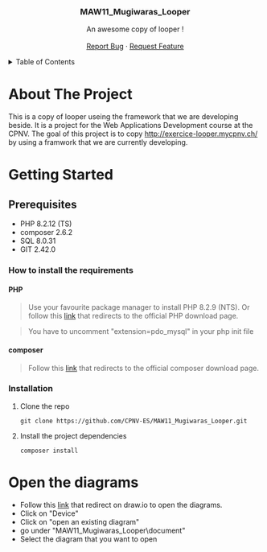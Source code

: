 <br />
<div align="center">

  <h3 align="center">MAW11_Mugiwaras_Looper</h3>

  <p align="center">
    An awesome copy of looper !
    <br />
    <br />
    <a href="https://github.com/CPNV-ES/MAW11_Mugiwaras_Looper/issues/new/choose">Report Bug</a>
    ·
    <a href="https://github.com/CPNV-ES/MAW11_Mugiwaras_Looper/issues/new/choose">Request Feature</a>
  </p>
</div>

<details>
  <summary>Table of Contents</summary>
  <ol>
    <li>
      <a href="#about-the-project">About The Project</a>
    </li>
    <li>
      <a href="#getting-started">Getting Started</a>
      <ul>
        <li><a href="#prerequisites">Prerequisites</a></li>
        <li><a href="#installation">Installation</a></li>
      </ul>
    </li>
    <li>
      <a href="#open-diag">Open the diagrams</a>
    </li>
  </ol>
</details>

# About The Project

This is a copy of looper useing the framework that we are developing beside. It is a project for the Web Applications Development course at the CPNV. The goal of this project is to copy http://exercice-looper.mycpnv.ch/ by using a framwork that we are currently developing.

# Getting Started

## Prerequisites

* PHP 8.2.12 (TS)
* composer 2.6.2
* SQL 8.0.31
* GIT 2.42.0

### How to install the requirements

#### PHP

> Use your favourite package manager to install PHP 8.2.9 (NTS). Or follow this [link](https://www.php.net/manual/install.php) that redirects to the official PHP download page.

> You have to uncomment "extension=pdo_mysql" in your php init file
#### composer

> Follow this [link](https://getcomposer.org/download/) that redirects to the official composer download page.

<!-- The following installation procedure is not valid.  -->
### Installation

1. Clone the repo

    ```shell
    git clone https://github.com/CPNV-ES/MAW11_Mugiwaras_Looper.git
    ```

2. Install the project dependencies

    ```shell
    composer install
    ```

# Open the diagrams

* Follow this [link](https://app.diagrams.net/) that redirect on draw.io to open the diagrams.
* Click on "Device"
* Click on "open an existing diagram"
* go under "MAW11_Mugiwaras_Looper\document"
* Select the diagram that you want to open
